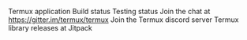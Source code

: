 Termux application
Build status Testing status Join the chat at https://gitter.im/termux/termux Join the Termux discord server Termux library releases at Jitpack
